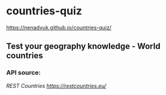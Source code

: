 # countries-quiz
https://nenadvuk.github.io/countries-quiz/
## Test your geography knowledge - World countries



### API source:
*REST Countries https://restcountries.eu/*
